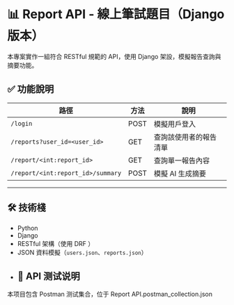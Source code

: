 # 📊 Report API - 線上筆試題目（Django 版本）

本專案實作一組符合 RESTful 規範的 API，使用 Django 架設，模擬報告查詢與摘要功能。


## ✅ 功能說明

| 路徑                                | 方法 | 說明                 |
|-------------------------------------|------|----------------------|
| `/login`                            | POST | 模擬用戶登入         |
| `/reports?user_id=<user_id>`        | GET  | 查詢該使用者的報告清單 |
| `/report/<int:report_id>`           | GET  | 查詢單一報告內容     |
| `/report/<int:report_id>/summary`   | POST | 模擬 AI 生成摘要     |

---

## 🛠 技術棧

- Python 
- Django 
- RESTful 架構（使用  DRF ）
- JSON 資料模擬（`users.json`、`reports.json`）
- ## 🧪 API 测试说明

本项目包含 Postman 测试集合，位于
Report API.postman_collection.json
